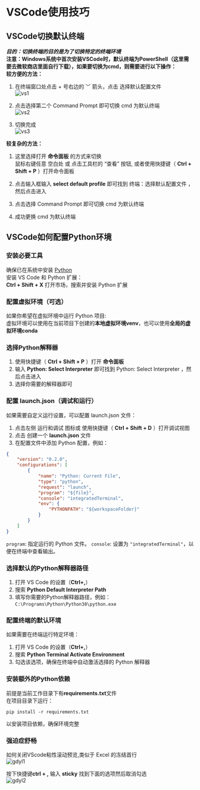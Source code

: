 # VSCode使用技巧

## VSCode切换默认终端
***目的：切换终端的目的是为了切换特定的终端环境***  
**注意：Windows系统中首次安装VSCode时，默认终端为PowerShell（这里需要去微软商店里面自行下载），如果要切换为cmd，则需要进行以下操作：**  
**较方便的方法：**  
1. 在终端窗口处点击 + 号右边的 ﹀ 箭头，点击 选择默认配置文件  
![vs1](https://github.com/user-attachments/assets/960b0e98-a307-44ec-9247-5600256a8e91)  

2. 点击选择第二个 Command Prompt 即可切换 cmd 为默认终端  
![vs2](https://github.com/user-attachments/assets/af3cc79d-1a58-4c3e-8c20-04f2c8aeee7c)  

3. 切换完成  
![vs3](https://github.com/user-attachments/assets/10255fe6-b6f7-4276-9d94-5ed5e1e52b12)  


**较复杂的方法：**  
1. 这里选择打开 **命令面板** 的方式来切换  
鼠标右键任意 空白处 或 点击工具栏的 “查看” 按钮, 或者使用快捷键（ **Ctrl + Shift + P** ）打开命令面板  

2. 点击输入框输入 **select default profile** 即可找到 终端：选择默认配置文件 ，然后点击进入  

3. 点击选择 Command Prompt 即可切换 cmd 为默认终端  

4. 成功更换 cmd 为默认终端  

## VSCode如何配置Python环境
### 安装必要工具
确保已在系统中安装 [Python](https://www.python.org/downloads/)  
安装 VS Code 和 Python 扩展：  
**Ctrl + Shift + X** 打开市场，搜索并安装 Python 扩展

### 配置虚拟环境（可选）
如果你希望在虚拟环境中运行 Python 项目:  
虚拟环境可以使用在当前项目下创建的**本地虚拟环境venv**，也可以使用**全局的虚拟环境conda**  

### 选择Python解释器
1. 使用快捷键（ **Ctrl + Shift + P** ）打开 **命令面板**  
2. 输入 **Python: Select Interpreter** 即可找到 Python: Select Interpreter ，然后点击进入  
3. 选择你需要的解释器即可  

### 配置 launch.json（调试和运行）
如果需要自定义运行设置，可以配置 launch.json 文件：
1. 点击左侧 运行和调试 图标或 使用快捷键（ **Ctrl + Shift + D** ）打开调试视图  
2. 点击 创建一个 **launch.json** 文件  
3. 在配置文件中添加 Python 配置，例如：
```json
{
    "version": "0.2.0",
    "configurations": [
        {
            "name": "Python: Current File",
            "type": "python",
            "request": "launch",
            "program": "${file}",
            "console": "integratedTerminal",
            "env": {
                "PYTHONPATH": "${workspaceFolder}"
            }
        }
    ]
}

```
`program`: 指定运行的 Python 文件。
`console`: 设置为 `"integratedTerminal"`，以便在终端中查看输出。

### 选择默认的Python解释器路径
1. 打开 VS Code 的设置（**Ctrl+,**）
2. 搜索 **Python Default Interpreter Path**
3. 填写你需要的Python解释器路径，例如：`C:\Programs\Python\Python38\python.exe`

### 配置终端的默认环境
如果需要在终端运行特定环境：  
1. 打开 VS Code 的设置（**Ctrl+,**）  
2. 搜索 **Python Terminal Activate Environment**  
3. 勾选该选项，确保在终端中自动激活选择的 Python 解释器  

### 安装额外的Python依赖
前提是当前工作目录下有**requirements.txt**文件  
在项目目录下运行：
```
pip install -r requirements.txt
```
以安装项目依赖，确保环境完整

### 强迫症舒畅
如何关闭VScode粘性滚动预览,类似于 Excel 的冻结首行  
![gdyl1](https://github.com/user-attachments/assets/7dbe14c0-5a0f-47eb-b865-84b5e73487c6)  

按下快捷键**ctrl + ,** 输入 **sticky** 找到下面的选项然后取消勾选  
![gdyl2](https://github.com/user-attachments/assets/4acd01db-c5fa-4c74-afd3-dd762e8c2ef7)  
